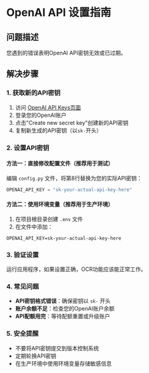 # OpenAI API 设置指南

## 问题描述
您遇到的错误表明OpenAI API密钥无效或已过期。

## 解决步骤

### 1. 获取新的API密钥
1. 访问 [OpenAI API Keys页面](https://platform.openai.com/account/api-keys)
2. 登录您的OpenAI账户
3. 点击"Create new secret key"创建新的API密钥
4. 复制新生成的API密钥（以`sk-`开头）

### 2. 设置API密钥

#### 方法一：直接修改配置文件（推荐用于测试）
编辑 `config.py` 文件，将第8行替换为您的实际API密钥：

```python
OPENAI_API_KEY = "sk-your-actual-api-key-here"
```

#### 方法二：使用环境变量（推荐用于生产环境）
1. 在项目根目录创建 `.env` 文件
2. 在文件中添加：
```
OPENAI_API_KEY=sk-your-actual-api-key-here
```

### 3. 验证设置
运行应用程序，如果设置正确，OCR功能应该能正常工作。

### 4. 常见问题
- **API密钥格式错误**：确保密钥以 `sk-` 开头
- **账户余额不足**：检查您的OpenAI账户余额
- **API配额用完**：等待配额重置或升级账户

### 5. 安全提醒
- 不要将API密钥提交到版本控制系统
- 定期轮换API密钥
- 在生产环境中使用环境变量存储敏感信息
